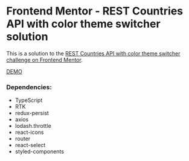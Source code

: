 # Frontend Mentor - REST Countries API with color theme switcher solution

This is a solution to the [REST Countries API with color theme switcher challenge on Frontend Mentor](https://www.frontendmentor.io/challenges/rest-countries-api-with-color-theme-switcher-5cacc469fec04111f7b848ca).

[DEMO](https://country-flags-rtk-ts.vercel.app)

### Dependencies:
- TypeScript
- RTK
- redux-persist
- axios
- lodash.throttle
- react-icons
- router
- react-select
- styled-components
